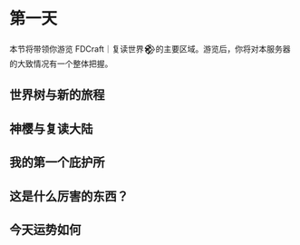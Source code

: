# 第一天

本节将带领你游览 FDCraft｜复读世界𒆙的主要区域。游览后，你将对本服务器的大致情况有一个整体把握。

## 世界树与新的旅程

## 神樱与复读大陆

## 我的第一个庇护所

## 这是什么厉害的东西？

## 今天运势如何
